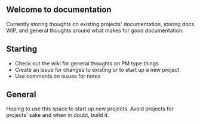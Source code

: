 ## Welcome to documentation

Currently storing thoughts on existing projects' documentation, storing docs WIP, and general thoughts around what makes for good documentation.

## Starting

- Check out the wiki for general thoughts on PM type things
- Create an issue for changes to existing or to start up a new project
- Use comments on issues for notes

## General

Hoping to use this space to start up new projects. Avoid projects for projects' sake and when in doubt, build it.
